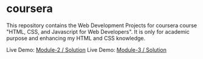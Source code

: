 # coursera

This repository contains the Web Development Projects for coursera course "HTML, CSS, and Javascript for Web Developers". It is only for academic purpose and enhancing my HTML and CSS knowledge.

Live Demo: <a href="https://mehdiali-mk.github.io/coursera/module2-solution/" target="_blank">Module-2 / Solution</a>
Live Demo: <a href="https://mehdiali-mk.github.io/coursera/module3-solution/" target="_blank">Module-3 / Solution</a>
